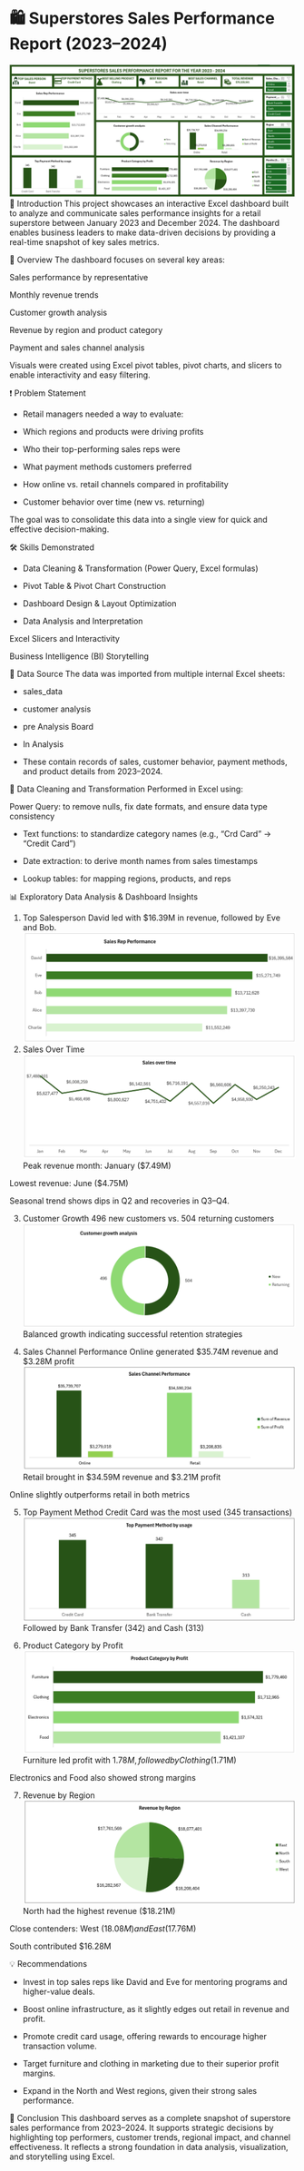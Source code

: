 # 🛍️ Superstores Sales Performance Report (2023–2024)
![](Dash2.png)
📌 Introduction
This project showcases an interactive Excel dashboard built to analyze and communicate sales performance insights for a retail superstore between January 2023 and December 2024. The dashboard enables business leaders to make data-driven decisions by providing a real-time snapshot of key sales metrics.

🧭 Overview
The dashboard focuses on several key areas:

Sales performance by representative

Monthly revenue trends

Customer growth analysis

Revenue by region and product category

Payment and sales channel analysis

Visuals were created using Excel pivot tables, pivot charts, and slicers to enable interactivity and easy filtering.

❗ Problem Statement
- Retail managers needed a way to evaluate:

- Which regions and products were driving profits

- Who their top-performing sales reps were

- What payment methods customers preferred

- How online vs. retail channels compared in profitability

- Customer behavior over time (new vs. returning)

The goal was to consolidate this data into a single view for quick and effective decision-making.

🛠️ Skills Demonstrated
- Data Cleaning & Transformation (Power Query, Excel formulas)

- Pivot Table & Pivot Chart Construction

- Dashboard Design & Layout Optimization

- Data Analysis and Interpretation

Excel Slicers and Interactivity

Business Intelligence (BI) Storytelling

🔗 Data Source
The data was imported from multiple internal Excel sheets:

- sales_data

- customer analysis

- pre Analysis Board

- In Analysis

- These contain records of sales, customer behavior, payment methods, and product details from 2023–2024.

🧹 Data Cleaning and Transformation
Performed in Excel using:

Power Query: to remove nulls, fix date formats, and ensure data type consistency

- Text functions: to standardize category names (e.g., “Crd Card” → “Credit Card”)

- Date extraction: to derive month names from sales timestamps

- Lookup tables: for mapping regions, products, and reps

📊 Exploratory Data Analysis & Dashboard Insights
1. Top Salesperson
David led with $16.39M in revenue, followed by Eve and Bob.
![](Salesrep.png)
2. Sales Over Time
![](Trends.png)
Peak revenue month: January ($7.49M)

Lowest revenue: June ($4.75M)

Seasonal trend shows dips in Q2 and recoveries in Q3–Q4.

3. Customer Growth
496 new customers vs. 504 returning customers
![](customers.png)
Balanced growth indicating successful retention strategies

4. Sales Channel Performance
Online generated $35.74M revenue and $3.28M profit
![](Saleschannel.png)
Retail brought in $34.59M revenue and $3.21M profit

Online slightly outperforms retail in both metrics

5. Top Payment Method
Credit Card was the most used (345 transactions)
![](payment.png)
Followed by Bank Transfer (342) and Cash (313)

6. Product Category by Profit
![](Products.png)
Furniture led profit with $1.78M, followed by Clothing ($1.71M)

Electronics and Food also showed strong margins

7. Revenue by Region
![](Region.png)
North had the highest revenue ($18.21M)

Close contenders: West ($18.08M) and East ($17.76M)

South contributed $16.28M

💡 Recommendations
- Invest in top sales reps like David and Eve for mentoring programs and higher-value deals.

- Boost online infrastructure, as it slightly edges out retail in revenue and profit.

- Promote credit card usage, offering rewards to encourage higher transaction volume.

- Target furniture and clothing in marketing due to their superior profit margins.

- Expand in the North and West regions, given their strong sales performance.

🧾 Conclusion
This dashboard serves as a complete snapshot of superstore sales performance from 2023–2024. It supports strategic decisions by highlighting top performers, customer trends, regional impact, and channel effectiveness. It reflects a strong foundation in data analysis, visualization, and storytelling using Excel.

